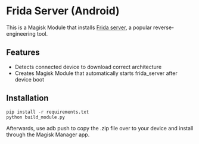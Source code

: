 # Frida Server (Android)

This is a Magisk Module that installs [Frida server](https://www.frida.re), a popular reverse-engineering tool.

## Features

* Detects connected device to download correct architecture
* Creates Magisk Module that automatically starts frida_server after device boot


## Installation

```
pip install -r requirements.txt
python build_module.py
```

Afterwards, use adb push to copy the .zip file over to your device and install through the Magisk Manager app.